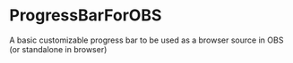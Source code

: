 # ProgressBarForOBS
A basic customizable progress bar to be used as a browser source in OBS (or standalone in browser) 
